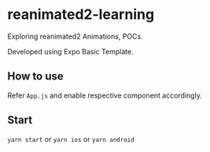 # reanimated2-learning
Exploring reanimated2 Animations, POCs.

Developed using Expo Basic Template.

## How to use
Refer `App.js` and enable respective component accordingly.

## Start
`yarn start` or `yarn ios` or `yarn android`
